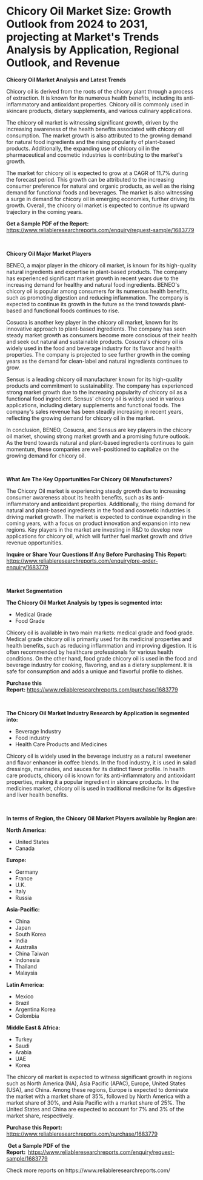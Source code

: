 <p><h1>Chicory Oil Market Size: Growth Outlook from 2024 to 2031, projecting at Market's Trends Analysis by Application, Regional Outlook, and Revenue</h1></p><p><strong>Chicory Oil Market Analysis and Latest Trends</strong></p>
<p><p>Chicory oil is derived from the roots of the chicory plant through a process of extraction. It is known for its numerous health benefits, including its anti-inflammatory and antioxidant properties. Chicory oil is commonly used in skincare products, dietary supplements, and various culinary applications.</p><p>The chicory oil market is witnessing significant growth, driven by the increasing awareness of the health benefits associated with chicory oil consumption. The market growth is also attributed to the growing demand for natural food ingredients and the rising popularity of plant-based products. Additionally, the expanding use of chicory oil in the pharmaceutical and cosmetic industries is contributing to the market's growth.</p><p>The market for chicory oil is expected to grow at a CAGR of 11.7% during the forecast period. This growth can be attributed to the increasing consumer preference for natural and organic products, as well as the rising demand for functional foods and beverages. The market is also witnessing a surge in demand for chicory oil in emerging economies, further driving its growth. Overall, the chicory oil market is expected to continue its upward trajectory in the coming years.</p></p>
<p><strong>Get a Sample PDF of the Report:&nbsp;</strong> <a href="https://www.reliableresearchreports.com/enquiry/request-sample/1683779">https://www.reliableresearchreports.com/enquiry/request-sample/1683779</a></p>
<p>&nbsp;</p>
<p><strong>Chicory Oil Major Market Players</strong></p>
<p><p>BENEO, a major player in the chicory oil market, is known for its high-quality natural ingredients and expertise in plant-based products. The company has experienced significant market growth in recent years due to the increasing demand for healthy and natural food ingredients. BENEO's chicory oil is popular among consumers for its numerous health benefits, such as promoting digestion and reducing inflammation. The company is expected to continue its growth in the future as the trend towards plant-based and functional foods continues to rise.</p><p>Cosucra is another key player in the chicory oil market, known for its innovative approach to plant-based ingredients. The company has seen steady market growth as consumers become more conscious of their health and seek out natural and sustainable products. Cosucra's chicory oil is widely used in the food and beverage industry for its flavor and health properties. The company is projected to see further growth in the coming years as the demand for clean-label and natural ingredients continues to grow.</p><p>Sensus is a leading chicory oil manufacturer known for its high-quality products and commitment to sustainability. The company has experienced strong market growth due to the increasing popularity of chicory oil as a functional food ingredient. Sensus' chicory oil is widely used in various applications, including dietary supplements and functional foods. The company's sales revenue has been steadily increasing in recent years, reflecting the growing demand for chicory oil in the market.</p><p>In conclusion, BENEO, Cosucra, and Sensus are key players in the chicory oil market, showing strong market growth and a promising future outlook. As the trend towards natural and plant-based ingredients continues to gain momentum, these companies are well-positioned to capitalize on the growing demand for chicory oil.</p></p>
<p>&nbsp;</p>
<p><strong>What Are The Key Opportunities For Chicory Oil Manufacturers?</strong></p>
<p><p>The Chicory Oil market is experiencing steady growth due to increasing consumer awareness about its health benefits, such as its anti-inflammatory and antioxidant properties. Additionally, the rising demand for natural and plant-based ingredients in the food and cosmetic industries is driving market growth. The market is expected to continue expanding in the coming years, with a focus on product innovation and expansion into new regions. Key players in the market are investing in R&D to develop new applications for chicory oil, which will further fuel market growth and drive revenue opportunities.</p></p>
<p><strong>Inquire or Share Your Questions If Any Before Purchasing This Report:</strong> <a href="https://www.reliableresearchreports.com/enquiry/pre-order-enquiry/1683779">https://www.reliableresearchreports.com/enquiry/pre-order-enquiry/1683779</a></p>
<p>&nbsp;</p>
<p><strong>Market Segmentation</strong></p>
<p><strong>The Chicory Oil Market Analysis by types is segmented into:</strong></p>
<p><ul><li>Medical Grade</li><li>Food Grade</li></ul></p>
<p><p>Chicory oil is available in two main markets: medical grade and food grade. Medical grade chicory oil is primarily used for its medicinal properties and health benefits, such as reducing inflammation and improving digestion. It is often recommended by healthcare professionals for various health conditions. On the other hand, food grade chicory oil is used in the food and beverage industry for cooking, flavoring, and as a dietary supplement. It is safe for consumption and adds a unique and flavorful profile to dishes.</p></p>
<p><strong>Purchase this Report:&nbsp;</strong><a href="https://www.reliableresearchreports.com/purchase/1683779">https://www.reliableresearchreports.com/purchase/1683779</a></p>
<p>&nbsp;</p>
<p><strong>The Chicory Oil Market Industry Research by Application is segmented into:</strong></p>
<p><ul><li>Beverage Industry</li><li>Food industry</li><li>Health Care Products and Medicines</li></ul></p>
<p><p>Chicory oil is widely used in the beverage industry as a natural sweetener and flavor enhancer in coffee blends. In the food industry, it is used in salad dressings, marinades, and sauces for its distinct flavor profile. In health care products, chicory oil is known for its anti-inflammatory and antioxidant properties, making it a popular ingredient in skincare products. In the medicines market, chicory oil is used in traditional medicine for its digestive and liver health benefits.</p></p>
<p>&nbsp;</p>
<p><strong>In terms of Region, the Chicory Oil Market Players available by Region are:</strong></p>
<p>
    <p> <strong> North America: </strong>
        <ul>
            <li>United States</li>
            <li>Canada</li>
        </ul>
        </p> 
    <p> <strong> Europe: </strong>
        <ul>
            <li>Germany</li>
            <li>France</li>
            <li>U.K.</li>
            <li>Italy</li>
            <li>Russia</li>
        </ul>
        </p> 
    <p> <strong> Asia-Pacific: </strong>
        <ul>
            <li>China</li>
            <li>Japan</li>
            <li>South Korea</li>
            <li>India</li>
            <li>Australia</li>
            <li>China Taiwan</li>
            <li>Indonesia</li>
            <li>Thailand</li>
            <li>Malaysia</li>
        </ul>
        </p> 
    <p> <strong> Latin America: </strong>
        <ul>
            <li>Mexico</li>
            <li>Brazil</li>
            <li>Argentina Korea</li>
            <li>Colombia</li>
        </ul>
        </p> 
    <p> <strong> Middle East & Africa: </strong>
        <ul>
            <li>Turkey</li>
            <li>Saudi</li>
            <li>Arabia</li>
            <li>UAE</li>
            <li>Korea</li>
        </ul>
    </p>
    </p>
<p><p>The chicory oil market is expected to witness significant growth in regions such as North America (NA), Asia Pacific (APAC), Europe, United States (USA), and China. Among these regions, Europe is expected to dominate the market with a market share of 35%, followed by North America with a market share of 30%, and Asia Pacific with a market share of 25%. The United States and China are expected to account for 7% and 3% of the market share, respectively.</p></p>
<p><strong>Purchase this Report: </strong><a href="https://www.reliableresearchreports.com/purchase/1683779">https://www.reliableresearchreports.com/purchase/1683779</a></p>
<p>&nbsp;<strong>Get a Sample PDF of the Report:&nbsp;&nbsp;</strong><a href="https://www.reliableresearchreports.com/enquiry/request-sample/1683779">https://www.reliableresearchreports.com/enquiry/request-sample/1683779</a></p>
<p><strong></strong></p>
<p>Check more reports on https://www.reliableresearchreports.com/</p>